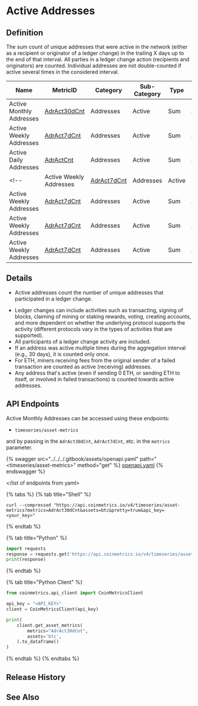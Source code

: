 # Active Addresses

## Definition

The sum count of unique addresses that were active in the network (either as a recipient or originator of a ledger change) in the trailing X days up to the end of that interval. All parties in a ledger change action (recipients and originators) are counted. Individual addresses are not double-counted if active several times in the considered interval.


| Name                        | MetricID                       | Category | Sub-Category | Type | Unit | Interval |
| --------------------------- | ------------------------------ | -------- | ----------- | ---- | ---- | -------- |
|  Active Monthly Addresses | [AdrAct30dCnt](https://coverage.coinmetrics.io/search-results?query=AdrAct30dCnt) |  Addresses | Active      |  Sum | Addresses  | 1 Day       |
|  Active Weekly Addresses | [AdrAct7dCnt](https://coverage.coinmetrics.io/search-results?query=AdrAct7dCnt) |  Addresses | Active      |  Sum | Addresses  | 1 Day       |
|  Active Daily Addresses | [AdrActCnt](https://coverage.coinmetrics.io/search-results?queryAdrActCnt) |  Addresses | Active      |  Sum | Addresses  | 1 Day       |
<!-- |  Active Weekly Addresses | [AdrAct7dCnt](https://coverage.coinmetrics.io/search-results?query=<AdrAct7dCnt>) |  Addresses | Active      |  Sum | Addresses  | 1 Day       |
|  Active Weekly Addresses | [AdrAct7dCnt](https://coverage.coinmetrics.io/search-results?query=<AdrAct7dCnt>) |  Addresses | Active      |  Sum | Addresses  | 1 Day       |
|  Active Weekly Addresses | [AdrAct7dCnt](https://coverage.coinmetrics.io/search-results?query=<AdrAct7dCnt>) |  Addresses | Active      |  Sum | Addresses  | 1 Day       |
|  Active Weekly Addresses | [AdrAct7dCnt](https://coverage.coinmetrics.io/search-results?query=<AdrAct7dCnt>) |  Addresses | Active      |  Sum | Addresses  | 1 Day       | -->

## Details

* Active addresses count the number of unique addresses that participated in a ledger change.
<!-- * For this unadjusted version of the metric, all ledger changes are considered over the course of one month (30 days). -->
* Ledger changes can include activities such as transacting, signing of blocks, claiming of mining or staking rewards, voting, creating accounts, and more dependent on whether the underlying protocol supports the activity (different protocols vary in the types of activities that are supported).
* All participants of a ledger change activity are included.
* If an address was active multiple times during the aggregation interval (e.g., 30 days), it is counted only once.
* For ETH, miners receiving fees from the original sender of a failed transaction are counted as active (receiving) addresses.
* Any address that's active (even if sending 0 ETH, or sending ETH to itself, or involved in failed transactions) is counted towards active addresses.


## API Endpoints

Active Monthly Addresses can be accessed using these endpoints:
* `timeseries/asset-metrics` 
<!-- endpoint = path, e.g. `timeseries/asset-metrics -->
<!-- add endpoints as needed -->
and by passing in the `AdrAct30dCnt`, `AdrAct7dCnt`, etc. in the `metrics` parameter.

{% swagger src="../../../.gitbook/assets/openapi.yaml" path="<timeseries/asset-metrics>" method="get" %}
[openapi.yaml](../../../.gitbook/assets/openapi.yaml)
{% endswagger %}

</list of endpoints from yaml>

{% tabs %}
{% tab title="Shell" %}
```shell
curl --compressed "https://api.coinmetrics.io/v4/timeseries/asset-metrics?metrics=AdrAct30dCnt&assets=btc&pretty=true&api_key=<your_key>"
```
{% endtab %}

{% tab title="Python" %}
```python
import requests
response = requests.get('https://api.coinmetrics.io/v4/timeseries/asset-metrics?metrics=AdrAct30dCnt&assets=btc&pretty=true&api_key=<your_key>').json()
print(response)
```
{% endtab %}

{% tab title="Python Client" %}
```python
from coinmetrics.api_client import CoinMetricsClient

api_key = "<API_KEY>"
client = CoinMetricsClient(api_key)

print(
    client.get_asset_metrics(
        metrics="AdrAct30dCnt", 
        assets='btc',
    ).to_dataframe()
)
```

<!-- required_parameters example: assets=btc -->
<!-- required_parameters_python example: assets=['btc'] -->


<!-- See https://gitlab.com/coinmetrics/data-delivery/api-client-python/-/blob/master/coinmetrics/api_client.py?ref_type=heads for mapping of python_api_client_method to API endpoint -->
{% endtab %}
{% endtabs %}

<!-- ## Chart (optional) -->

<!-- <link_to_charting_tool>
![Caption of chart](link_to_charts.coinmetrics.io) -->
<!-- embed interactive chart using charting tool, if possible -->

<!-- ## Examples

<list of examples> 
could be redundant with examples in markdown? -->

## Release History
<release history>

## See Also

<link of related metrics, other pages >
<link of SOTNs that may use this metric>
